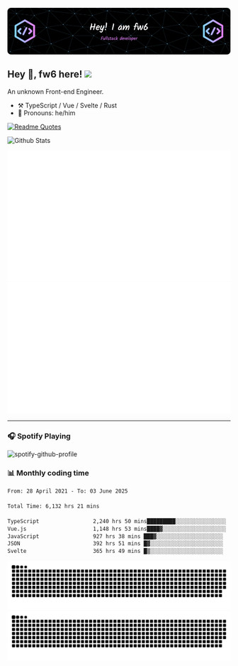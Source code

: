 ![Header](github-header-image.png)

## Hey 👋, fw6 here! <img src="https://github.githubassets.com/images/mona-whisper.gif" height="24" />


An unknown Front-end Engineer.

-   :hammer_and_pick: TypeScript / Vue / Svelte / Rust
-   :man: Pronouns: he/him


[![Readme Quotes](https://quotes-github-readme.vercel.app/api?type=horizontal&theme=algolia)](https://github.com/piyushsuthar/github-readme-quotes)



![Github Stats](https://github-readme-stats.vercel.app/api?username=fw6&bg_color=30,e96443,904e95&title_color=fff&text_color=fff)

![](https://raw.githubusercontent.com/fw6/github-stats-transparent/output/generated/overview.svg)
![](https://raw.githubusercontent.com/fw6/github-stats-transparent/output/generated/languages.svg)


---

### 🎧 Spotify Playing

<!-- ![spotify-github-profile](/img/default.svg) -->

![spotify-github-profile](https://spotify-github-profile.vercel.app/api/view.svg?uid=r6wn4hdvypv0lkzyrj0e0pjct&cover_image=true&theme=default&show_offline=true&background_color=9a10ad&interchange=true&bar_color_cover=true)



### :bar_chart: Monthly coding time 

<!--START_SECTION:waka-->

```txt
From: 28 April 2021 - To: 03 June 2025

Total Time: 6,132 hrs 21 mins

TypeScript                 2,240 hrs 50 mins█████████░░░░░░░░░░░░░░░░   36.54 %
Vue.js                     1,148 hrs 53 mins████▓░░░░░░░░░░░░░░░░░░░░   18.73 %
JavaScript                 927 hrs 38 mins ███▓░░░░░░░░░░░░░░░░░░░░░   15.13 %
JSON                       392 hrs 51 mins █▓░░░░░░░░░░░░░░░░░░░░░░░   06.41 %
Svelte                     365 hrs 49 mins █▒░░░░░░░░░░░░░░░░░░░░░░░   05.97 %
```

<!--END_SECTION:waka-->




![github contribution grid snake animation](https://raw.githubusercontent.com/platane/platane/output/github-contribution-grid-snake-dark.svg#gh-dark-mode-only)![github contribution grid snake animation](https://raw.githubusercontent.com/platane/platane/output/github-contribution-grid-snake.svg#gh-light-mode-only)
